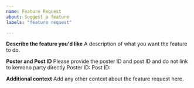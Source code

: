 ```yaml
---
name: Feature Request
about: Suggest a feature
labels: "feature request"

---
```


**Describe the feature you'd like**
A description of what you want the feature to do.

**Poster and Post ID**
Please provide the poster ID and post ID and do not link to kemono party directly
Poster ID: 
Post ID: 

**Additional context**
Add any other context about the feature request here.


